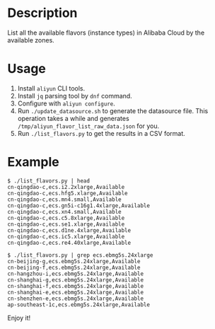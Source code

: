 # Description

List all the available flavors (instance types) in Alibaba Cloud by the available zones.

# Usage

1. Install `aliyun` CLI tools.
2. Install `jq` parsing tool by `dnf` command.
3. Configure with `aliyun configure`.
4. Run `./update_datasource.sh` to generate the datasource file.
   This operation takes a while and generates `/tmp/aliyun_flavor_list_raw_data.json` for you.
5. Run `./list_flavors.py` to get the results in a CSV format.

# Example

```
$ ./list_flavors.py | head
cn-qingdao-c,ecs.i2.2xlarge,Available
cn-qingdao-c,ecs.hfg5.xlarge,Available
cn-qingdao-c,ecs.mn4.small,Available
cn-qingdao-c,ecs.gn5i-c16g1.4xlarge,Available
cn-qingdao-c,ecs.xn4.small,Available
cn-qingdao-c,ecs.c5.8xlarge,Available
cn-qingdao-c,ecs.se1.xlarge,Available
cn-qingdao-c,ecs.d1ne.4xlarge,Available
cn-qingdao-c,ecs.ic5.xlarge,Available
cn-qingdao-c,ecs.re4.40xlarge,Available
```

```
$ ./list_flavors.py | grep ecs.ebmg5s.24xlarge
cn-beijing-g,ecs.ebmg5s.24xlarge,Available
cn-beijing-f,ecs.ebmg5s.24xlarge,Available
cn-hangzhou-i,ecs.ebmg5s.24xlarge,Available
cn-shanghai-g,ecs.ebmg5s.24xlarge,Available
cn-shanghai-f,ecs.ebmg5s.24xlarge,Available
cn-shanghai-e,ecs.ebmg5s.24xlarge,Available
cn-shenzhen-e,ecs.ebmg5s.24xlarge,Available
ap-southeast-1c,ecs.ebmg5s.24xlarge,Available
```

Enjoy it!

